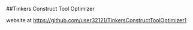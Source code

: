 ##Tinkers Construct Tool Optimizer

website at https://github.com/user32121/TinkersConstructToolOptimizer1
